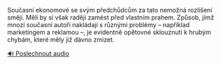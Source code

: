 
Současní ekonomové se svým předchůdcům za tato nemožná rozlišení smějí. Měli by si však raději zamést před vlastním prahem. Způsob, jímž mnozí současní autoři nakládají s různými problémy – například marketingem a reklamou –, je evidentně opětovné sklouznutí k hrubým chybám, které měly již dávno zmizet.

[🔊 Poslechnout audio](/data/7-paragraphs/audio/chapter_35/para_009-Souasn-ekonomov-se-svm-pedchdcm-za-tato-nem.mp3)
